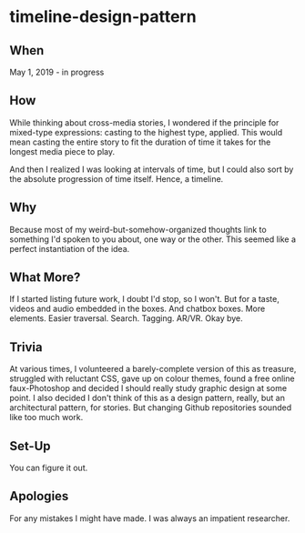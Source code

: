 # timeline-design-pattern

## When
May 1, 2019 - in progress

## How
While thinking about cross-media stories, I wondered if the principle for mixed-type expressions: casting to the highest type, applied.
This would mean casting the entire story to fit the duration of time it takes for the longest media piece to play.

And then I realized I was looking at intervals of time, but I could also sort by the absolute progression of time itself. Hence, a timeline.

## Why
Because most of my weird-but-somehow-organized thoughts link to something I'd spoken to you about, one way or the other. This seemed like a perfect instantiation of the idea.

## What More?
If I started listing future work, I doubt I'd stop, so I won't. But for a taste, videos and audio embedded in the boxes. And chatbox boxes. More elements. Easier traversal. Search. Tagging. AR/VR. Okay bye.

## Trivia
At various times, I volunteered a barely-complete version of this as treasure, struggled with reluctant CSS, gave up on colour themes, found a free online faux-Photoshop and decided I should really study graphic design at some point.
I also decided I don't think of this as a design pattern, really, but an architectural pattern, for stories. But changing Github repositories sounded like too much work.

## Set-Up
You can figure it out.

## Apologies
For any mistakes I might have made. I was always an impatient researcher.